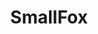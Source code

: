 ---
title: SmallFox
github_link: https://github.com/lmm/SmallFox
demo_preview: http://laurenceman.com
demo_screenshot: 
description: A fork of the beautiful MediumFox.
---